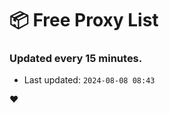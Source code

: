 # :package: Free Proxy List
### Updated every 15 minutes.

- Last updated: `2024-08-08 08:43`

:heart:
